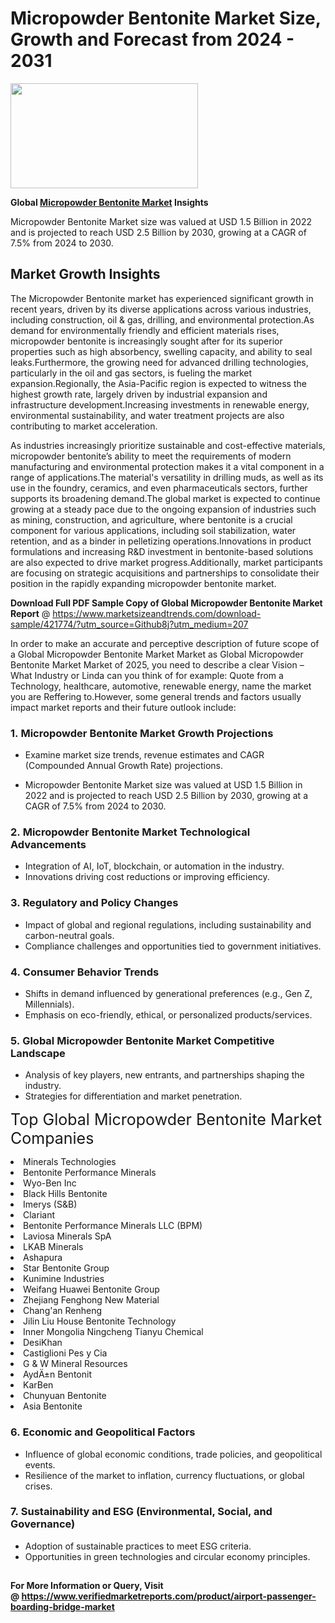 <H1>Micropowder Bentonite Market Size, Growth and Forecast from 2024 - 2031</H1><img class="aligncenter size-medium wp-image-584254" src="https://thirdeyenews.in/wp-content/uploads/2024/09/Global-Market-Research-300x168.jpeg" alt="" width="300" height="168" /><p><strong>Global&nbsp;<a href="https://www.marketsizeandtrends.com/download-sample/421774/?utm_source=Github8j?utm_medium=207">Micropowder Bentonite Market</a> Insights</strong></p><p>Micropowder Bentonite Market size was valued at USD 1.5 Billion in 2022 and is projected to reach USD 2.5 Billion by 2030, growing at a CAGR of 7.5% from 2024 to 2030.</p><p><h2>Market Growth Insights</h2> <p>The Micropowder Bentonite market has experienced significant growth in recent years, driven by its diverse applications across various industries, including construction, oil & gas, drilling, and environmental protection.As demand for environmentally friendly and efficient materials rises, micropowder bentonite is increasingly sought after for its superior properties such as high absorbency, swelling capacity, and ability to seal leaks.Furthermore, the growing need for advanced drilling technologies, particularly in the oil and gas sectors, is fueling the market expansion.Regionally, the Asia-Pacific region is expected to witness the highest growth rate, largely driven by industrial expansion and infrastructure development.Increasing investments in renewable energy, environmental sustainability, and water treatment projects are also contributing to market acceleration.</p> <p>As industries increasingly prioritize sustainable and cost-effective materials, micropowder bentonite’s ability to meet the requirements of modern manufacturing and environmental protection makes it a vital component in a range of applications.The material's versatility in drilling muds, as well as its use in the foundry, ceramics, and even pharmaceuticals sectors, further supports its broadening demand.The global market is expected to continue growing at a steady pace due to the ongoing expansion of industries such as mining, construction, and agriculture, where bentonite is a crucial component for various applications, including soil stabilization, water retention, and as a binder in pelletizing operations.Innovations in product formulations and increasing R&D investment in bentonite-based solutions are also expected to drive market progress.Additionally, market participants are focusing on strategic acquisitions and partnerships to consolidate their position in the rapidly expanding micropowder bentonite market.</p> <p><span class=""><strong>Download Full PDF Sample Copy of Global Micropowder Bentonite Market Report</strong> @ <a href="https://www.marketsizeandtrends.com/download-sample/421774/?utm_source=Github8j?utm_medium=207" target="_blank">https://www.marketsizeandtrends.com/download-sample/421774/?utm_source=Github8j?utm_medium=207</a></span></p><p>In order to make an accurate and perceptive description of future scope of a Global&nbsp;Micropowder Bentonite Market Market as Global&nbsp;Micropowder Bentonite Market Market of 2025, you need to describe a clear Vision &ndash; What Industry or Linda can you think of for example: Quote from a Technology, healthcare, automotive, renewable energy, name the market you are Reffering to.However, some general trends and factors usually impact market reports and their future outlook include:</p><h3>1.&nbsp;<strong>Micropowder Bentonite Market Growth Projections</strong></h3><ul><li>Examine market size trends, revenue estimates and CAGR (Compounded Annual Growth Rate) projections.</li><li><p>Micropowder Bentonite Market size was valued at USD 1.5 Billion in 2022 and is projected to reach USD 2.5 Billion by 2030, growing at a CAGR of 7.5% from 2024 to 2030.</p></li></ul><h3>2.&nbsp;<strong>Micropowder Bentonite Market Technological Advancements</strong></h3><ul><li>Integration of AI, IoT, blockchain, or automation in the industry.</li><li>Innovations driving cost reductions or improving efficiency.</li></ul><h3>3.&nbsp;<strong>Regulatory and Policy Changes</strong></h3><ul><li>Impact of global and regional regulations, including sustainability and carbon-neutral goals.</li><li>Compliance challenges and opportunities tied to government initiatives.</li></ul><h3>4.&nbsp;<strong>Consumer Behavior Trends</strong></h3><ul><li>Shifts in demand influenced by generational preferences (e.g., Gen Z, Millennials).</li><li>Emphasis on eco-friendly, ethical, or personalized products/services.</li></ul><h3>5.&nbsp;<strong>Global Micropowder Bentonite Market Competitive Landscape</strong></h3><ul><li>Analysis of key players, new entrants, and partnerships shaping the industry.</li><li>Strategies for differentiation and market penetration.</li></ul><p data-pm-slice="1 1 []"><span style="color: inherit; font-family: inherit; font-size: 25px;">Top Global Micropowder Bentonite Market Companies</span></p><div class="" data-test-id=""><p><li>Minerals Technologies</li><li> Bentonite Performance Minerals</li><li> Wyo-Ben Inc</li><li> Black Hills Bentonite</li><li> Imerys (S&B)</li><li> Clariant</li><li> Bentonite Performance Minerals LLC (BPM)</li><li> Laviosa Minerals SpA</li><li> LKAB Minerals</li><li> Ashapura</li><li> Star Bentonite Group</li><li> Kunimine Industries</li><li> Weifang Huawei Bentonite Group</li><li> Zhejiang Fenghong New Material</li><li> Chang'an Renheng</li><li> Jilin Liu House Bentonite Technology</li><li> Inner Mongolia Ningcheng Tianyu Chemical</li><li> DesiKhan</li><li> Castiglioni Pes y Cia</li><li> G & W Mineral Resources</li><li> AydÄ±n Bentonit</li><li> KarBen</li><li> Chunyuan Bentonite</li><li> Asia Bentonite</li></p></div><h3>6.&nbsp;<strong>Economic and Geopolitical Factors</strong></h3><ul><li>Influence of global economic conditions, trade policies, and geopolitical events.</li><li>Resilience of the market to inflation, currency fluctuations, or global crises.</li></ul><h3>7.&nbsp;<strong>Sustainability and ESG (Environmental, Social, and Governance)</strong></h3><ul><li>Adoption of sustainable practices to meet ESG criteria.</li><li>Opportunities in green technologies and circular economy principles.</li></ul><h2><strong style="font-size: 14px;">For More Information or Query, Visit @&nbsp;</strong><a style="background-color: #ffffff; font-size: 14px;" href="https://www.marketsizeandtrends.com/report/micropowder-bentonite-market/" target="_blank">https://www.verifiedmarketreports.com/product/airport-passenger-boarding-bridge-market</a></h2>